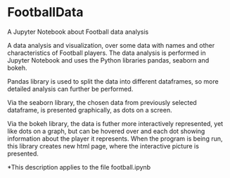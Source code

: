 # FootballData
A Jupyter Notebook about Football data analysis 

A data analysis and visualization, over some data with names and other characteristics of Football players.
The data analysis is performed in Jupyter Notebook and uses the Python libraries pandas, seaborn and bokeh.

Pandas library is used to split the data into different dataframes, so more detailed analysis can further be performed.

Via the seaborn library, the chosen data from previously selected dataframe, is presented graphically, as dots on a screen.

Via the bokeh library, the data is futher more interactively represented, yet like dots on a graph, but can be hovered over
and each dot showing information about the player it represents. When the program is being run, this library creates new 
html page, where the interactive picture is presented. 

*This description applies to the file football.ipynb
